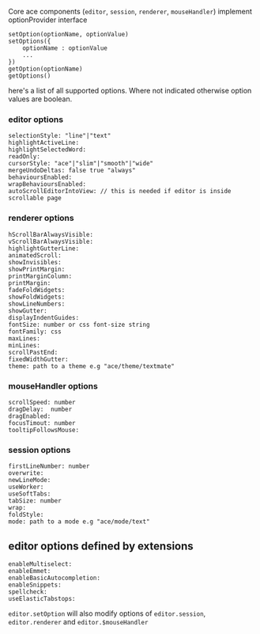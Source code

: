 Core ace components (`editor`, `session`, `renderer`, `mouseHandler`) implement optionProvider interface

    setOption(optionName, optionValue)
    setOptions({
        optionName : optionValue
        ...
    })
    getOption(optionName)
    getOptions()

here's a list of all supported options. Where not indicated otherwise option values are boolean.

### editor options
    selectionStyle: "line"|"text"
    highlightActiveLine: 
    highlightSelectedWord: 
    readOnly: 
    cursorStyle: "ace"|"slim"|"smooth"|"wide"
    mergeUndoDeltas: false true "always"
    behavioursEnabled: 
    wrapBehavioursEnabled: 
    autoScrollEditorIntoView: // this is needed if editor is inside scrollable page

### renderer options
    hScrollBarAlwaysVisible:
    vScrollBarAlwaysVisible:
    highlightGutterLine:
    animatedScroll:
    showInvisibles:
    showPrintMargin:
    printMarginColumn:
    printMargin:
    fadeFoldWidgets:
    showFoldWidgets:
    showLineNumbers:
    showGutter:
    displayIndentGuides:
    fontSize: number or css font-size string
    fontFamily: css 
    maxLines: 
    minLines:
    scrollPastEnd: 
    fixedWidthGutter:
    theme: path to a theme e.g "ace/theme/textmate"

### mouseHandler options
    scrollSpeed: number
    dragDelay:  number
    dragEnabled:
    focusTimout: number
    tooltipFollowsMouse:

### session options
    firstLineNumber: number
    overwrite:
    newLineMode:
    useWorker:
    useSoftTabs:
    tabSize: number
    wrap: 
    foldStyle:
    mode: path to a mode e.g "ace/mode/text"

## editor options defined by extensions
    enableMultiselect: 
    enableEmmet: 
    enableBasicAutocompletion:
    enableSnippets:
    spellcheck:
    useElasticTabstops:
    
`editor.setOption` will also modify options of `editor.session`, `editor.renderer` and `editor.$mouseHandler`